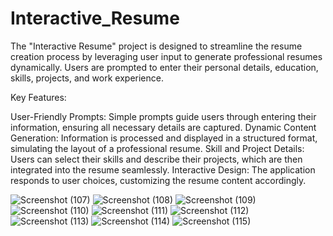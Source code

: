 # Interactive_Resume
The "Interactive Resume" project is designed to streamline the resume creation process by leveraging user input to generate professional resumes dynamically. Users are prompted to enter their personal details, education, skills, projects, and work experience.

Key Features:

User-Friendly Prompts: Simple prompts guide users through entering their information, ensuring all necessary details are captured.
Dynamic Content Generation: Information is processed and displayed in a structured format, simulating the layout of a professional resume.
Skill and Project Details: Users can select their skills and describe their projects, which are then integrated into the resume seamlessly.
Interactive Design: The application responds to user choices, customizing the resume content accordingly.

![Screenshot (107)](https://github.com/Sarcletred/Interactive_Resume/assets/135229520/b73f1396-9f67-49b9-a67f-49b84fc05071)
![Screenshot (108)](https://github.com/Sarcletred/Interactive_Resume/assets/135229520/5eaa8d85-b7f8-4db5-bc23-bc2bcfcd3db8)
![Screenshot (109)](https://github.com/Sarcletred/Interactive_Resume/assets/135229520/c52a62d0-8f38-4f95-b8ec-38eecd324529)
![Screenshot (110)](https://github.com/Sarcletred/Interactive_Resume/assets/135229520/697a8220-b731-41ea-ba2b-92f1a020c6db)
![Screenshot (111)](https://github.com/Sarcletred/Interactive_Resume/assets/135229520/d6352835-a9bf-41ab-8cc4-ba08b4cc696f)
![Screenshot (112)](https://github.com/Sarcletred/Interactive_Resume/assets/135229520/64d85b04-95f8-482f-8211-c0ea38ad8585)
![Screenshot (113)](https://github.com/Sarcletred/Interactive_Resume/assets/135229520/8f985055-fb96-4a4d-8809-fcc231b7155f)
![Screenshot (114)](https://github.com/Sarcletred/Interactive_Resume/assets/135229520/89f40979-d1d0-4639-9f9a-e6109019466a)
![Screenshot (115)](https://github.com/Sarcletred/Interactive_Resume/assets/135229520/c389cb79-82ac-461a-8d00-5d879ee1d2e1)
